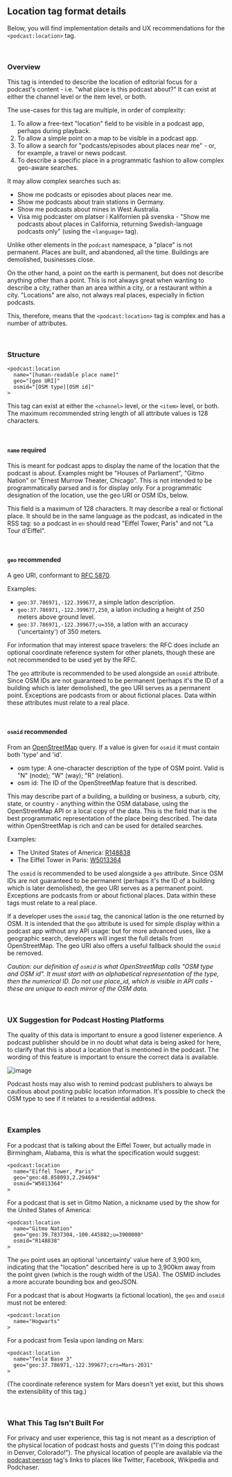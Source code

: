 ## Location tag format details

Below, you will find implementation details and UX recommendations for the `<podcast:location>` tag.

<br>

### Overview

This tag is intended to describe the location of editorial focus for a podcast's content - i.e. "what place is this podcast about?"  It can exist at either the channel level or the item level, or both.

The use-cases for this tag are multiple, in order of complexity:

1. To allow a free-text "location" field to be visible in a podcast app, perhaps during playback.
2. To allow a simple point on a map to be visible in a podcast app.
3. To allow a search for "podcasts/episodes about places near me" - or, for example, a travel or news podcast.
4. To describe a specific place in a programmatic fashion to allow complex geo-aware searches.


It may allow complex searches such as:

- Show me podcasts or episodes about places near me.
- Show me podcasts about train stations in Germany.
- Show me podcasts about mines in West Australia.
- Visa mig podcaster om platser i Kalifornien på svenska - "Show me podcasts about places in California, returning Swedish-language podcasts only" (using the `<language>` tag).


Unlike other elements in the `podcast` namespace, a "place" is not permanent. Places are built, and abandoned, all the time. Buildings are demolished, businesses close.

On the other hand, a point on the earth is permanent, but does not describe anything other than a point. This is not always great when wanting to describe a city, rather than an area within a city,
or a restaurant within a city. "Locations" are also, not always real places, especially in fiction podcasts.

This, therefore, means that the `<podcast:location>` tag is complex and has a number of attributes.

<br>

### Structure

```
<podcast:location
  name="[human-readable place name]"
  geo="[geo URI]"
  osmid="[OSM type][OSM id]"
>
```

This tag can exist at either the `<channel>` level, or the `<item>` level, or both. The maximum recommended string length of all attribute values is 128 characters.

<br>

#### `name` **required**

 This is meant for podcast apps to display the name of the location that the podcast is about. Examples might be "Houses of Parliament", "Gitmo Nation" or "Ernest Murrow Theater, Chicago". This is not intended to be
 programmatically parsed and is for display only. For a programmatic designation of the location, use the geo URI or OSM IDs, below.

 This field is a maximum of 128 characters. It may describe a real or fictional place. It should be in the same language as the podcast, as indicated in the <language> RSS tag: so a podcast in `en` should
read "Eiffel Tower, Paris" and not "La Tour d'Eiffel".

<br>

#### `geo` **recommended**

 A geo URI, conformant to [RFC 5870](https://tools.ietf.org/html/rfc5870).

 Examples:

 - `geo:37.786971,-122.399677`, a simple latlon description.
 - `geo:37.786971,-122.399677,250`, a latlon including a height of 250 meters above ground level.
 - `geo:37.786971,-122.399677;u=350`, a latlon with an accuracy ('uncertainty') of 350 meters.

 For information that may interest space travelers: the RFC does include an optional coordinate reference system for other planets, though these are not recommended to be used yet by the RFC.

 The `geo` attribute is recommended to be used alongside an `osmid` attribute. Since OSM IDs are not guaranteed to be permanent (perhaps it's the ID of a building which is later demolished), the geo URI serves as a permanent point.
 Exceptions are podcasts from or about fictional places. Data within these attributes must relate to a real place.

<br>

#### `osmid` **recommended**

 From an [OpenStreetMap](https://en.wikipedia.org/wiki/OpenStreetMap) query. If a value is given for `osmid` it must contain both 'type' and 'id'.

 - osm type: A one-character description of the type of OSM point. Valid is "N" (node); "W" (way); "R" (relation).
 - osm id: The ID of the OpenStreetMap feature that is described.

 This may describe part of a building, a building or business, a suburb, city, state, or country - anything within the OSM database, using the OpenStreetMap API or a local copy of the data. This is the field
that is the best programmatic representation of the place being described. The data within OpenStreetMap is rich and can be used for detailed searches.

 Examples:

 - The United States of America: [R148838](https://nominatim.openstreetmap.org/ui/details.html?osmtype=R&osmid=148838)
 - The Eiffel Tower in Paris: [W5013364](https://nominatim.openstreetmap.org/ui/details.html?osmtype=W&osmid=5013364)

 The `osmid` is recommended to be used alongside a `geo` attribute. Since OSM IDs are not guaranteed to be permanent (perhaps it's the ID of a building which is later demolished), the geo URI serves as a permanent
point. Exceptions are podcasts from or about fictional places. Data within these tags must relate to a real place.

 If a developer uses the `osmid` tag, the canonical latlon is the one returned by OSM. It is intended that the `geo` attribute is used for simple display within a podcast app without any API usage: but for more advanced
 uses, like a geographic search, developers will ingest the full details from OpenStreetMap. The geo URI also offers a useful fallback should the `osmid` be removed.

 _Caution: our definition of `osmid` is what OpenStreetMap calls "OSM type and OSM id". It must start with an alphabetical representation of the type, then the numerical ID. Do not use place_id, which is visible in
API calls - these are unique to each mirror of the OSM data._

<br>

### UX Suggestion for Podcast Hosting Platforms

The quality of this data is important to ensure a good listener experience. A podcast publisher should be in no doubt what data is being asked for here, to clarify that this is about a location that is mentioned
in the podcast. The wording of this feature is important to ensure the correct data is available.

![image](https://user-images.githubusercontent.com/1498236/101383942-6c113080-387f-11eb-9cc2-a5a4e5dd19de.png)

Podcast hosts may also wish to remind podcast publishers to always be cautious about posting public location information. It's possible to check the OSM type to see if it relates to a residential address.

<br>

### Examples

For a podcast that is talking about the Eiffel Tower, but actually made in Birmingham, Alabama, this is what the specification would suggest:

```
<podcast:location
  name="Eiffel Tower, Paris"
  geo="geo:48.858093,2.294694"
  osmid="W5013364"
>
```

For a podcast that is set in Gitmo Nation, a nickname used by the show for the United States of America:

```
<podcast:location
  name="Gitmo Nation"
  geo="geo:39.7837304,-100.445882;u=3900000"
  osmid="R148838"
>
```

The `geo` point uses an optional 'uncertainty' value here of 3,900 km, indicating that the "location" described here is up to 3,900km away from the point given (which is the rough width of the USA). The OSMID
includes a more accurate bounding box and geoJSON.

For a podcast that is about Hogwarts (a fictional location), the `geo` and `osmid` must not be entered:

```
<podcast:location
  name="Hogwarts"
>
```

For a podcast from Tesla upon landing on Mars:

```
<podcast:location
  name="Tesla Base 3"
  geo="geo:37.786971,-122.399677;crs=Mars-2031"
>
```

(The coordinate reference system for Mars doesn't yet exist, but this shows the extensibility of this tag.)

<br>

### What This Tag Isn't Built For

For privacy and user experience, this tag is not meant as a description of the physical location of podcast hosts and guests ("I'm doing this podcast in Denver, Colorado!"). The physical location of people
are available via the [podcast:person](https://github.com/Podcastindex-org/podcast-namespace#phase-2-open) tag's links to places like Twitter, Facebook, Wikipedia and Podchaser.
